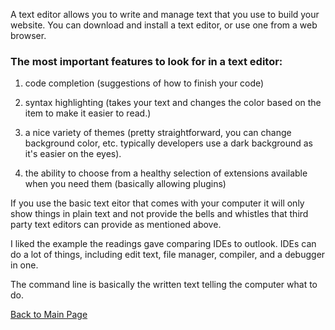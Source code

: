 

A text editor allows you to write and manage text that you use to build your website. You can download and install a text editor, or use one from a web browser.

### The most important features to look for in a text editor:
1. code completion (suggestions of how to finish your code)

2. syntax highlighting (takes your text and changes the color based on the item to make it easier to read.)

3. a nice variety of themes (pretty straightforward, you can change background color, etc. typically developers use a dark background as it's easier on the eyes).
4. the ability to choose from a healthy selection of extensions available when you need them (basically allowing plugins)


If you use the basic text eitor that comes with your computer it will only show things in plain text and not provide the bells and whistles that third party text editors can provide as mentioned above.

I liked the example the readings gave comparing IDEs to outlook. IDEs can do a lot of things, including edit text, file manager, compiler, and a debugger in one.


The command line is basically the written text telling the computer what to do. 

[Back to Main Page](README.md)
